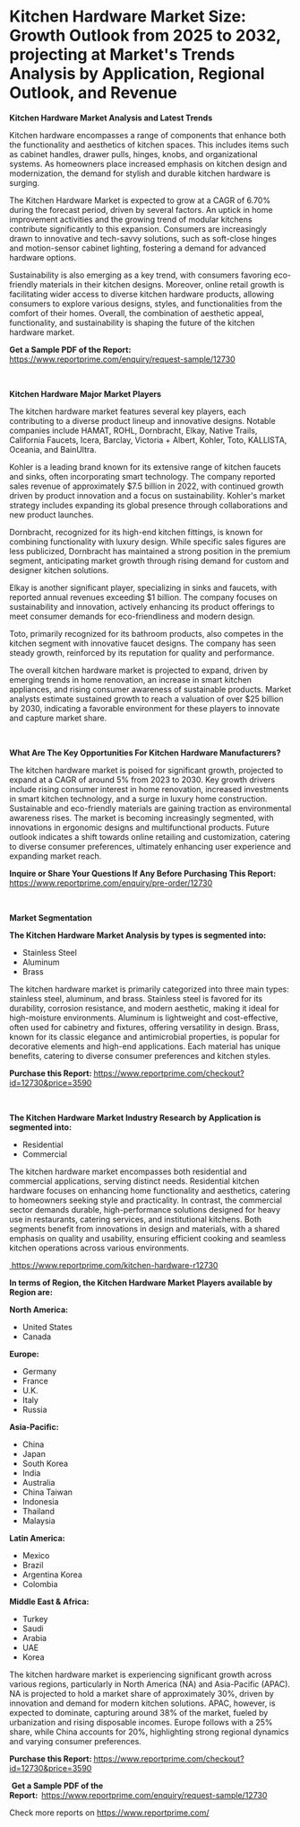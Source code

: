 <p><h1>Kitchen Hardware Market Size: Growth Outlook from 2025 to 2032, projecting at Market's Trends Analysis by Application, Regional Outlook, and Revenue</h1></p><p><strong>Kitchen Hardware Market Analysis and Latest Trends</strong></p>
<p><p>Kitchen hardware encompasses a range of components that enhance both the functionality and aesthetics of kitchen spaces. This includes items such as cabinet handles, drawer pulls, hinges, knobs, and organizational systems. As homeowners place increased emphasis on kitchen design and modernization, the demand for stylish and durable kitchen hardware is surging.</p><p>The Kitchen Hardware Market is expected to grow at a CAGR of 6.70% during the forecast period, driven by several factors. An uptick in home improvement activities and the growing trend of modular kitchens contribute significantly to this expansion. Consumers are increasingly drawn to innovative and tech-savvy solutions, such as soft-close hinges and motion-sensor cabinet lighting, fostering a demand for advanced hardware options.</p><p>Sustainability is also emerging as a key trend, with consumers favoring eco-friendly materials in their kitchen designs. Moreover, online retail growth is facilitating wider access to diverse kitchen hardware products, allowing consumers to explore various designs, styles, and functionalities from the comfort of their homes. Overall, the combination of aesthetic appeal, functionality, and sustainability is shaping the future of the kitchen hardware market.</p></p>
<p><strong>Get a Sample PDF of the Report:&nbsp;</strong> <a href="https://www.reportprime.com/enquiry/request-sample/12730?utm_campaign=3094&utm_medium=2&utm_source=Github&utm_content=ia&utm_term=19032025&utm_id=kitchen-hardware">https://www.reportprime.com/enquiry/request-sample/12730</a></p>
<p>&nbsp;</p>
<p><strong>Kitchen Hardware Major Market Players</strong></p>
<p><p>The kitchen hardware market features several key players, each contributing to a diverse product lineup and innovative designs. Notable companies include HAMAT, ROHL, Dornbracht, Elkay, Native Trails, California Faucets, Icera, Barclay, Victoria + Albert, Kohler, Toto, KALLISTA, Oceania, and BainUltra.</p><p>Kohler is a leading brand known for its extensive range of kitchen faucets and sinks, often incorporating smart technology. The company reported sales revenue of approximately $7.5 billion in 2022, with continued growth driven by product innovation and a focus on sustainability. Kohler's market strategy includes expanding its global presence through collaborations and new product launches.</p><p>Dornbracht, recognized for its high-end kitchen fittings, is known for combining functionality with luxury design. While specific sales figures are less publicized, Dornbracht has maintained a strong position in the premium segment, anticipating market growth through rising demand for custom and designer kitchen solutions.</p><p>Elkay is another significant player, specializing in sinks and faucets, with reported annual revenues exceeding $1 billion. The company focuses on sustainability and innovation, actively enhancing its product offerings to meet consumer demands for eco-friendliness and modern design.</p><p>Toto, primarily recognized for its bathroom products, also competes in the kitchen segment with innovative faucet designs. The company has seen steady growth, reinforced by its reputation for quality and performance.</p><p>The overall kitchen hardware market is projected to expand, driven by emerging trends in home renovation, an increase in smart kitchen appliances, and rising consumer awareness of sustainable products. Market analysts estimate sustained growth to reach a valuation of over $25 billion by 2030, indicating a favorable environment for these players to innovate and capture market share.</p></p>
<p>&nbsp;</p>
<p><strong>What Are The Key Opportunities For Kitchen Hardware Manufacturers?</strong></p>
<p><p>The kitchen hardware market is poised for significant growth, projected to expand at a CAGR of around 5% from 2023 to 2030. Key growth drivers include rising consumer interest in home renovation, increased investments in smart kitchen technology, and a surge in luxury home construction. Sustainable and eco-friendly materials are gaining traction as environmental awareness rises. The market is becoming increasingly segmented, with innovations in ergonomic designs and multifunctional products. Future outlook indicates a shift towards online retailing and customization, catering to diverse consumer preferences, ultimately enhancing user experience and expanding market reach.</p></p>
<p><strong>Inquire or Share Your Questions If Any Before Purchasing This Report:</strong> <a href="https://www.reportprime.com/enquiry/pre-order/12730?utm_campaign=3094&utm_medium=2&utm_source=Github&utm_content=ia&utm_term=19032025&utm_id=kitchen-hardware">https://www.reportprime.com/enquiry/pre-order/12730</a></p>
<p>&nbsp;</p>
<p><strong>Market Segmentation</strong></p>
<p><strong>The Kitchen Hardware Market Analysis by types is segmented into:</strong></p>
<p><ul><li>Stainless Steel</li><li>Aluminum</li><li>Brass</li></ul></p>
<p><p>The kitchen hardware market is primarily categorized into three main types: stainless steel, aluminum, and brass. Stainless steel is favored for its durability, corrosion resistance, and modern aesthetic, making it ideal for high-moisture environments. Aluminum is lightweight and cost-effective, often used for cabinetry and fixtures, offering versatility in design. Brass, known for its classic elegance and antimicrobial properties, is popular for decorative elements and high-end applications. Each material has unique benefits, catering to diverse consumer preferences and kitchen styles.</p></p>
<p><strong>Purchase this Report:&nbsp;</strong><a href="https://www.reportprime.com/checkout?id=12730&price=3590&utm_campaign=3094&utm_medium=2&utm_source=Github&utm_content=ia&utm_term=19032025&utm_id=kitchen-hardware">https://www.reportprime.com/checkout?id=12730&price=3590</a></p>
<p>&nbsp;</p>
<p><strong>The Kitchen Hardware Market Industry Research by Application is segmented into:</strong></p>
<p><ul><li>Residential</li><li>Commercial</li></ul></p>
<p><p>The kitchen hardware market encompasses both residential and commercial applications, serving distinct needs. Residential kitchen hardware focuses on enhancing home functionality and aesthetics, catering to homeowners seeking style and practicality. In contrast, the commercial sector demands durable, high-performance solutions designed for heavy use in restaurants, catering services, and institutional kitchens. Both segments benefit from innovations in design and materials, with a shared emphasis on quality and usability, ensuring efficient cooking and seamless kitchen operations across various environments.</p></p>
<p><a href="https://www.reportprime.com/kitchen-hardware-r12730?utm_campaign=3094&utm_medium=2&utm_source=Github&utm_content=ia&utm_term=19032025&utm_id=kitchen-hardware">&nbsp;https://www.reportprime.com/kitchen-hardware-r12730</a></p>
<p><strong>In terms of Region, the Kitchen Hardware Market Players available by Region are:</strong></p>
<p>
    <p> <strong> North America: </strong>
        <ul>
            <li>United States</li>
            <li>Canada</li>
        </ul>
        </p> 
    <p> <strong> Europe: </strong>
        <ul>
            <li>Germany</li>
            <li>France</li>
            <li>U.K.</li>
            <li>Italy</li>
            <li>Russia</li>
        </ul>
        </p> 
    <p> <strong> Asia-Pacific: </strong>
        <ul>
            <li>China</li>
            <li>Japan</li>
            <li>South Korea</li>
            <li>India</li>
            <li>Australia</li>
            <li>China Taiwan</li>
            <li>Indonesia</li>
            <li>Thailand</li>
            <li>Malaysia</li>
        </ul>
        </p> 
    <p> <strong> Latin America: </strong>
        <ul>
            <li>Mexico</li>
            <li>Brazil</li>
            <li>Argentina Korea</li>
            <li>Colombia</li>
        </ul>
        </p> 
    <p> <strong> Middle East & Africa: </strong>
        <ul>
            <li>Turkey</li>
            <li>Saudi</li>
            <li>Arabia</li>
            <li>UAE</li>
            <li>Korea</li>
        </ul>
    </p>
    </p>
<p><p>The kitchen hardware market is experiencing significant growth across various regions, particularly in North America (NA) and Asia-Pacific (APAC). NA is projected to hold a market share of approximately 30%, driven by innovation and demand for modern kitchen solutions. APAC, however, is expected to dominate, capturing around 38% of the market, fueled by urbanization and rising disposable incomes. Europe follows with a 25% share, while China accounts for 20%, highlighting strong regional dynamics and varying consumer preferences.</p></p>
<p><strong>Purchase this Report: </strong><a href="https://www.reportprime.com/checkout?id=12730&price=3590&utm_campaign=3094&utm_medium=2&utm_source=Github&utm_content=ia&utm_term=19032025&utm_id=kitchen-hardware">https://www.reportprime.com/checkout?id=12730&price=3590</a></p>
<p>&nbsp;<strong>Get a Sample PDF of the Report:&nbsp;&nbsp;</strong><a href="https://www.reportprime.com/enquiry/request-sample/12730?utm_campaign=3094&utm_medium=2&utm_source=Github&utm_content=ia&utm_term=19032025&utm_id=kitchen-hardware">https://www.reportprime.com/enquiry/request-sample/12730</a></p>
<p><strong></strong></p>
<p>Check more reports on <a href="https://www.reportprime.com/?utm_campaign=3094&utm_medium=2&utm_source=Github&utm_content=ia&utm_term=19032025&utm_id=kitchen-hardware">https://www.reportprime.com/</a></p>